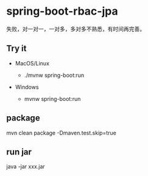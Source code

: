 # spring-boot-rbac-jpa

失败，对一对一，一对多，多对多不熟悉，有时间再完善。

## Try it

* MacOS/Linux
    * ./mvnw spring-boot:run

* Windows
    * mvnw spring-boot:run

## package

mvn clean package -Dmaven.test.skip=true

## run jar

java -jar xxx.jar

